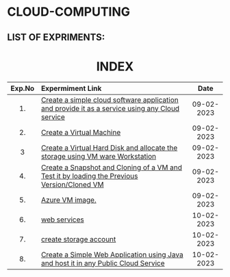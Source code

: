 # CLOUD-COMPUTING
## LIST OF EXPRIMENTS:

<h1 align="center"> INDEX </h1>



|Exp.No 		|Expermiment Link  	|Date 	|
|:---:|:---|:---:|
|1.		|[Create a simple cloud software application and provide it as a service using any Cloud service  ](#exp1 )	|09-02-2023|
|2.		|[ Create a Virtual Machine  ](#exp2)<br/>	|09-02-2023		|
|3  	|[ Create a Virtual Hard Disk and allocate the storage using VM ware Workstation ](#exp3)<br/>	|09-02-2023	|
|4.		|[Create a Snapshot and Cloning of a VM and Test it by loading the Previous Version/Cloned VM  ](#exp5)<br/>	|09-02-2023		|
|5.		|[Azure VM image.  ](#exp5)<br/>	|09-02-2023	|
|6.		|[web services ](#exp6)<br/>	|10-02-2023	|
|7.		|[create storage account ](#exp7)<br/>	|10-02-2023			|
|8.		|[Create a Simple Web Application using Java and host it in any Public Cloud Service ](#exp8)<br/>	| 10-02-2023	     	|
